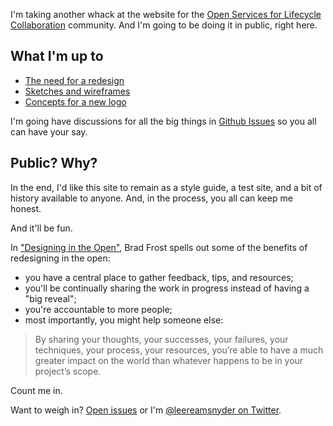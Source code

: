 I'm taking another whack at the website for the [Open Services for Lifecycle Collaboration](http://open-services.net/) community. And I'm going to be doing it in public, right here.

## What I'm up to

- [The need for a redesign](./why.html)
- [Sketches and wireframes](./wireframes.html)
- [Concepts for a new logo](./logo.html)

I'm going have discussions for all the big things in [Github Issues](https://github.com/OSLC/redesign/issues) so you all can have your say.

## Public? Why?

In the end, I'd like this site to remain as a style guide, a test site, and a bit of history available to anyone. And, in the process, you all can keep me honest. 

And it'll be fun. 

In ["Designing in the Open"](http://bradfrostweb.com/blog/post/designing-in-the-open/), Brad Frost spells out some of the benefits of redesigning in the open:

- you have a central place to gather feedback, tips, and resources;
- you'll be continually sharing the work in progress instead of having a "big reveal";
- you're accountable to more people;
- most importantly, you might help someone else:

> By sharing your thoughts, your successes, your failures, your techniques, your process, your resources, you’re able to have a much greater impact on the world than whatever happens to be in your project’s scope.

Count me in.

Want to weigh in? [Open issues](https://github.com/OSLC/redesign/issues) or I'm [@leereamsnyder on Twitter](https://twitter.com/leereamsnyder).